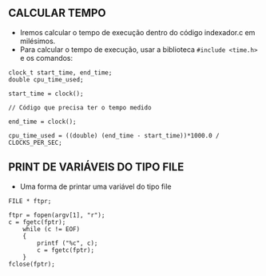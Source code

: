 ## CALCULAR TEMPO

- Iremos calcular o tempo de execução dentro do código indexador.c em milésimos.
- Para calcular o tempo de execução, usar a biblioteca `#include <time.h>` e os comandos:

```
clock_t start_time, end_time;
double cpu_time_used;

start_time = clock();

// Código que precisa ter o tempo medido

end_time = clock();

cpu_time_used = ((double) (end_time - start_time))*1000.0 / CLOCKS_PER_SEC;
```

## PRINT DE VARIÁVEIS DO TIPO FILE

- Uma forma de printar uma variável do tipo file

```
FILE * ftpr;

ftpr = fopen(argv[1], "r");
c = fgetc(fptr); 
    while (c != EOF) 
    { 
        printf ("%c", c); 
        c = fgetc(fptr); 
    }
fclose(fptr);
```
